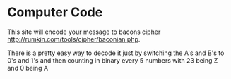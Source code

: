 # Computer Code

This site will encode your message to bacons cipher
http://rumkin.com/tools/cipher/baconian.php.

There is a pretty easy way to decode it just by switching the A's and B's to 0's and 1's and then counting in binary every 5 numbers with 23 being Z and 0 being A
